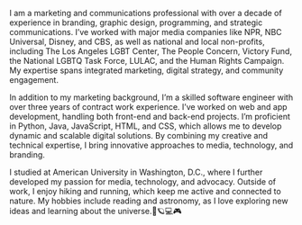 I am a marketing and communications professional with over a decade of experience in branding, graphic design, programming, and strategic communications. I’ve worked with major media companies like NPR, NBC Universal, Disney, and CBS, as well as national and local non-profits, including The Los Angeles LGBT Center, The People Concern, Victory Fund, the National LGBTQ Task Force, LULAC, and the Human Rights Campaign. My expertise spans integrated marketing, digital strategy, and community engagement.

In addition to my marketing background, I’m a skilled software engineer with over three years of contract work experience. I’ve worked on web and app development, handling both front-end and back-end projects. I’m proficient in Python, Java, JavaScript, HTML, and CSS, which allows me to develop dynamic and scalable digital solutions. By combining my creative and technical expertise, I bring innovative approaches to media, technology, and branding.

I studied at American University in Washington, D.C., where I further developed my passion for media, technology, and advocacy. Outside of work, I enjoy hiking and running, which keep me active and connected to nature. My hobbies include reading and astronomy, as I love exploring new ideas and learning about the universe.🔭🪐💻🎮
